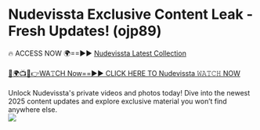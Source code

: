 # Nudevissta Exclusive Content Leak - Fresh Updates! (ojp89)

🔥 ACCESS NOW 🌍==►► <a href="https://tinyurl.com/yc657z5k" rel="nofollow">Nudevissta Latest Collection</a>
<br><br>
[🔴🌍📺📱👉WA𝚃CH Now==►► CLICK HERE TO Nudevissta 𝚆𝙰𝚃𝙲𝙷 NOW](https://tinyurl.com/yc657z5k)
<br><br>
Unlock Nudevissta's private videos and photos today! Dive into the newest 2025 content updates and explore exclusive material you won’t find anywhere else.
<br>
<a href="https://tinyurl.com/yc657z5k" rel="nofollow" data-target="animated-image.originalLink"><img src="https://camo.githubusercontent.com/8a4f000d20f83aca3bf7ec5f350d767afa0574a8a352519fd8cfa583a6f93a33/68747470733a2f2f692e696d6775722e636f6d2f644a486b345a712e676966" data-canonical-src="https://i.imgur.com/dJHk4Zq.gif" style="max-width: 100%; display: inline-block;" data-target="animated-image.originalImage"></a>
<br>
